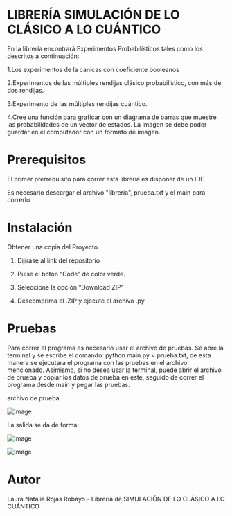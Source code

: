 # LIBRERÍA SIMULACIÓN DE LO CLÁSICO A LO CUÁNTICO
En la librería encontrará Experimentos Probabilísticos tales como los descritos a continuación:

1.Los experimentos de la canicas con coeficiente booleanos

2.Experimentos de las múltiples rendijas clásico probabilístico, con más de dos rendijas.

3.Experimento de las múltiples rendijas cuántico.

4.Cree una función para graficar con un diagrama de barras que muestre las probabilidades de un vector de estados. La imagen se debe poder guardar en el computador con un formato de imagen.

# Prerequisitos
El primer prerrequisito para correr esta libreria es disponer de un IDE

Es necesario descargar el archivo "librería", prueba.txt y el main para correrlo

# Instalación
Obtener una copia del Proyecto.

1. Dijirase al link del repositorio

2. Pulse el botón “Code” de color verde.

3. Seleccione la opción “Download ZIP”

4. Descomprima el .ZIP y ejecute el archivo .py

# Pruebas
Para correr el programa es necesario usar el archivo de pruebas. Se abre la terminal y se escribe el comando: python main.py < prueba.txt, de esta manera se ejecutara el programa con las pruebas en el archivo mencionado.
Asimismo, si no desea usar la terminal, puede abrir el archivo de prueba y copiar los datos de prueba en este, seguido de correr el programa desde main y pegar las pruebas.

archivo de prueba

![image](https://user-images.githubusercontent.com/111907712/192081652-e7ca58cd-f736-44b4-9732-14d32aa57320.png)

La salida se da de forma:

![image](https://user-images.githubusercontent.com/111907712/192081718-dbed7709-65f0-449d-b533-8c853cee2132.png)


![image](https://user-images.githubusercontent.com/111907712/192081749-336ee4d3-4ff9-42b8-ab1d-dce9ef788e53.png)

# Autor
Laura Natalia Rojas Robayo - Librería de SIMULACIÓN DE LO CLÁSICO A LO CUÁNTICO

